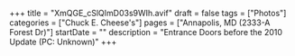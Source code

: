 +++
title = "XmQGE_cSlQImD03s9WIh.avif"
draft = false
tags = ["Photos"]
categories = ["Chuck E. Cheese's"]
pages = ["Annapolis, MD (2333-A Forest Dr)"]
startDate = ""
description = "Entrance Doors before the 2010 Update (PC: Unknown)"
+++
